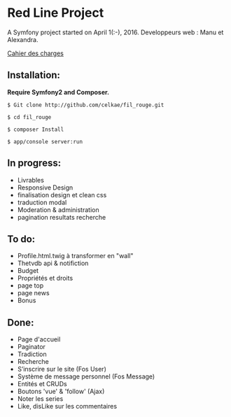 
Red Line Project
================

A Symfony project started on April 1(:-), 2016.
Developpeurs web : Manu et Alexandra.

[Cahier des charges](https://github.com/Celkae/fil_rouge/blob/master/cahier_des_charges.pdf)


## Installation:

**Require Symfony2 and Composer.**

`$ Git clone http://github.com/celkae/fil_rouge.git`

`$ cd fil_rouge`

`$ composer Install`

`$ app/console server:run`

## In progress:

* Livrables
* Responsive Design
* finalisation design et clean css
* traduction modal
* Moderation & administration
* pagination resultats recherche

## To do:

* Profile.html.twig à transformer en "wall"
* Thetvdb api & notifiction
* Budget
* Propriétés et droits
* page top
* page news
* Bonus

## Done:

* Page d'accueil
* Paginator
* Tradiction
* Recherche
* S’inscrire sur le site (Fos User)
* Système de message personnel (Fos Message)
* Entités et CRUDs
* Boutons 'vue' & 'follow' (Ajax)
* Noter les series
* Like, disLike sur les commentaires
